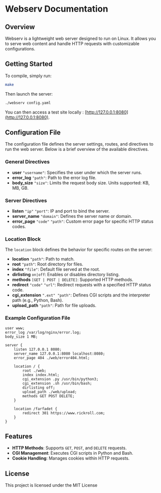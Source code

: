 # Webserv Documentation

## Overview
Webserv is a lightweight web server designed to run on Linux. It allows you to serve web content and handle HTTP requests with customizable configurations.

## Getting Started
To compile, simply run:
```sh
make
```
Then launch the server:
```sh
./webserv config.yaml
```
You can then access a test site locally : [http://127.0.0.1:8080](http://127.0.0.1:8080).

## Configuration File
The configuration file defines the server settings, routes, and directives to run the web server. Below is a brief overview of the available directives.

### General Directives
- **user** `"username"`: Specifies the user under which the server runs.
- **error_log** `"path"`: Path to the error log file.
- **body_size** `"size"`: Limits the request body size. Units supported: KB, MB, GB.

### Server Directives
- **listen** `"ip"` `"port"`: IP and port to bind the server.
- **server_name** `"domain"`: Defines the server name or domain.
- **error_page** `"code"` `"path"`: Custom error page for specific HTTP status codes.

### Location Block
The `location` block defines the behavior for specific routes on the server:
- **location** `"path"`: Path to match.
- **root** `"path"`: Root directory for files.
- **index** `"file"`: Default file served at the root.
- **dirlisting** `on|off`: Enables or disables directory listing.
- **methods** `[GET | POST | DELETE]`: Supported HTTP methods.
- **redirect** `"code"` `"url"`: Redirect requests with a specified HTTP status code.
- **cgi_extension** `".ext" "path"`: Defines CGI scripts and the interpreter path (e.g., Python, Bash).
- **upload_path** `"path"`: Path for file uploads.

### Example Configuration File
```plaintext
user www;
error_log /var/log/nginx/error.log;
body_size 1 MB;

server {
    listen 127.0.0.1 8080;
    server_name 127.0.0.1:8080 localhost:8080;
    error_page 404 ./web/error404.html;

    location / {
        root ./web;
        index index.html;
        cgi_extension .py /usr/bin/python3;
        cgi_extension .sh /usr/bin/bash;
        dirlisting off;
        upload_path ./web/upload;
        methods GET POST DELETE;
    }

    location /farfadet {
        redirect 301 https://www.rickroll.com;
    }
}
```

## Features
- **HTTP Methods**: Supports `GET`, `POST`, and `DELETE` requests.
- **CGI Management**: Executes CGI scripts in Python and Bash.
- **Cookie Handling**: Manages cookies within HTTP requests.

## License
This project is licensed under the MIT License
